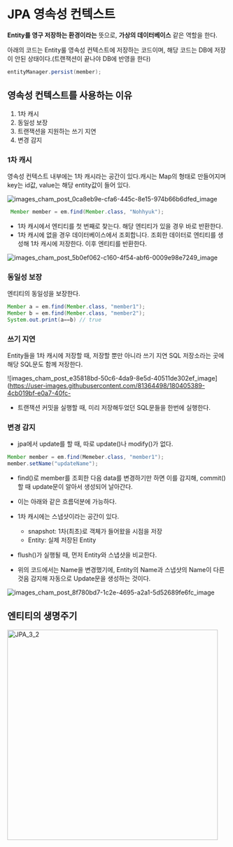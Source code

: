 # JPA 영속성 컨텍스트

**Entity를 영구 저장하는 환경이라는** 뜻으로, **가상의 데이터베이스** 같은 역할을 한다.

아래의 코드는 Entity룰 영속성 컨텍스트에 저장하는 코드이며, 해당 코드는 DB에 저장이 안된 상태이다.(트랜잭션이 끝나야 DB에 반영을 한다)

```java
entityManager.persist(member); 
```

## 영속성 컨텍스트를 사용하는 이유

1. 1차 캐시
2. 동일성 보장
3. 트랜잭션을 지원하는 쓰기 지연
4. 변경 감지

### 1차 캐시


영속성 컨텍스트 내부에는 1차 캐시라는 공간이 있다.캐시는 Map의 형태로 만들어지며 key는 id값, value는 해당 entity값이 들어 있다.

![images_cham_post_0ca8eb9e-cfa6-445c-8e15-974b66b6dfed_image](https://user-images.githubusercontent.com/81364498/180405373-076cd311-4bc5-45a6-afc0-549234d08fdb.png)

```java
 Member member = em.find(Member.class, "Nohhyuk");
```

- 1차 캐시에서 엔티티를 첫 번째로 찾는다. 해당 엔티티가 있을 경우 바로 반환한다.
- 1차 캐시에 없을 경우 데이터베이스에서 조회합니다. 조회한 데이터로 엔티티를 생성해 1차 캐시에 저장한다. 이후 엔티티를 반환한다.

![images_cham_post_5b0ef062-c160-4f54-abf6-0009e98e7249_image](https://user-images.githubusercontent.com/81364498/180405380-1ef8e320-89c6-4adc-b5e8-6c0869929ef4.png)

### 동일성 보장


엔티티의 동일성을 보장한다.

```java
Member a = em.find(Member.class, "member1");
Member b = em.find(Member.class, "member2");
System.out.print(a==b) // true
```

### 쓰기 지연


Entity들을 1차 캐시에 저장할 때, 저장할 뿐만 아니라 쓰기 지연 SQL 저장소라는 곳에 해당 SQL문도 함께 저장한다.

![images_cham_post_e35818bd-50c6-4da9-8e5d-40511de302ef_image](https://user-images.githubusercontent.com/81364498/180405389-4cb019bf-e0a7-40fc-

- 트랜잭션 커밋을 실행할 때, 미리 저장해두었던 SQL문들을 한번에 실행한다.

### 변경 감지

- jpa에서 update를 할 때, 따로 update()나 modify()가 없다.

```java
Member member = em.find(Memeber.class, "member1");
member.setName("updateName");
```

- find()로 member를 조회한 다음 data를 변경하기만 하면 이를 감지해, commit()할 때 update문이 알아서 생성되어 날아간다.
- 이는 아래와 같은 흐름덕분에 가능하다.

- 1차 캐시에는 스냅샷이라는 공간이 있다.
    - snapshot: 1차(최초)로 객체가 들어왔을 시점을 저장
    - Entity: 실제 저장된 Entity
- flush()가 실행될 때, 먼저 Entity와 스냅샷을 비교한다.
- 위의 코드에서는 Name을 변경했기에, Entity의 Name과 스냅샷의 Name이 다른것음 감지해 자동으로 Update문을 생성하는 것이다.

![images_cham_post_8f780bd7-1c2e-4695-a2a1-5d52689fe6fc_image](https://user-images.githubusercontent.com/81364498/180405404-b2ec4ec8-21c4-44f3-b625-3ad23fc65b78.png)

## 엔티티의 생명주기

<img width="481" alt="JPA_3_2" src="https://user-images.githubusercontent.com/81364498/180405463-6e4416a3-947e-4b5d-b6c8-2ec7bd31a3f8.png">
